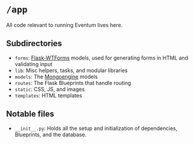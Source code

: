 # `/app`

All code relevant to running Eventum lives here.

## Subdirectories

- `forms`: [Flask-WTForms][flask-wtforms] models, used for generating forms in HTML and validating input
- `lib`: Misc helpers, tasks, and modular libraries
- `models`: The [Mongoengine][mongoengine] models
- `routes`: The Flask Blueprints that handle routing
- `static`: CSS, JS, and images
- `templates`: HTML templates

## Notable files

- `__init__.py`: Holds all the setup and initialization of dependencies, Blueprints, and the database.


[mongoengine]: http://docs.mongoengine.org/
[flask-wtforms]: https://flask-wtf.readthedocs.org/en/latest/
